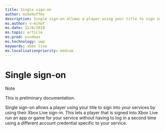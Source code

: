 ```yaml
---
title: Single sign-on
author: mikehoffms
description: Single sign-on allows a player using your title to sign into your services by using their Xbox Live sign-in.
ms.author: v-mihof
ms.date: 12/6/2018
ms.topic: article
ms.prod: windows
ms.technology: uwp
keywords: xbox live
ms.localizationpriority: medium
---
```


# Single sign-on

> [!NOTE]
> This is preliminary documentation.

Single sign-on allows a player using your title to sign into your services by using their Xbox Live sign-in.
This lets a player that is signed into Xbox Live run an app or game for your service without having to log in a second time using a different account credential specific to your service.


<!-- 
## In this section

| Article | Description |
|---------|-------------|
| [Overview of single sign-on](single-sign-on-overview.md) | __ |
| [Portal configuration of single sign-on](single-sign-on-portal-config.md) | __ |
| [SDK configuration of single sign-on](single-sign-on-sdk-config.md) | __ |
 -->
